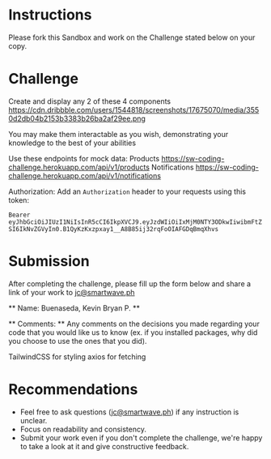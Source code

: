 # Instructions

Please fork this Sandbox and work on the Challenge stated below on your copy.

# Challenge

Create and display any 2 of these 4 components
https://cdn.dribbble.com/users/1544818/screenshots/17675070/media/3550d2db04b2153b3383b26ba2af29ee.png

You may make them interactable as you wish, demonstrating your knowledge to the best of your abilities

Use these endpoints for mock data:
Products
https://sw-coding-challenge.herokuapp.com/api/v1/products
Notifications
https://sw-coding-challenge.herokuapp.com/api/v1/notifications

Authorization:
Add an `Authorization` header to your requests using this token:

`Bearer eyJhbGciOiJIUzI1NiIsInR5cCI6IkpXVCJ9.eyJzdWIiOiIxMjM0NTY3ODkwIiwibmFtZSI6IkNvZGVyIn0.B1QyKzKxzpxay1__A8B85ij32rqFoOIAFGDqBmqXhvs`

# Submission

After completing the challenge, please fill up the form below and share a link of your work to jc@smartwave.ph

** Name: Buenaseda, Kevin Bryan P. **

** Comments: ** Any comments on the decisions you made regarding your code that you would like us to know (ex. if you installed packages, why did you choose to use the ones that you did).

TailwindCSS for styling
axios for fetching

# Recommendations

- Feel free to ask questions (jc@smartwave.ph) if any instruction is unclear.
- Focus on readability and consistency.
- Submit your work even if you don't complete the challenge, we're happy to take a look at it and give constructive feedback.
